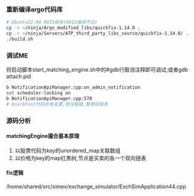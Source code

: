 ### 重新编译argo代码库
```bash
# Ubuntu22.04 0815版本(0915编译不过)
cp -r ~/ninja/Argo_modified_libs/quickfix-1.14.0 .
cp -r ~/ninja/Servers/ATP_third_party_libs_source/quickfix-1.14.0/ .
./build.sh
```

### 调试ME
将启动脚本start_matching_engine.sh中的#gdb行取消注释即可调试;或者gdb attach pid
```bash
b NotificationApiManager.cpp:on_admin_notification
set scheduler-locking on
b NotificationApiManager.cpp:578
# QuickFast代码也有变更,但没报错,暂用旧版本
```

### 源码分析
#### matchingEngine撮合基本原理
1. 以股票代码为key的unordered_map关联数组
2. 以价格为key的map红黑树,节点是买卖的各一个双向链表

#### fix逻辑
/home/shared/src/simex/exchange_simulator/ExchSimApplication44.cpp



